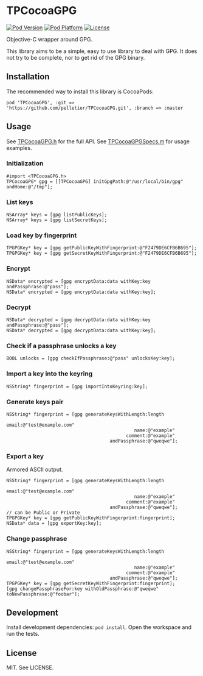 # TPCocoaGPG

[![Pod Version](http://img.shields.io/cocoapods/v/TPCocoaGPG.svg?style=flat)](http://cocoadocs.org/docsets/TPCocoaGPG)
[![Pod Platform](http://img.shields.io/cocoapods/p/TPCocoaGPG.svg?style=flat)](http://cocoadocs.org/docsets/TPCocoaGPG)
[![License](http://img.shields.io/cocoapods/l/TPCocoaGPG.svg?style=flat)](http://cocoadocs.org/docsets/TPCocoaGPG)

Objective-C wrapper around GPG.

This library aims to be a simple, easy to use library to deal with GPG. It does
not try to be complete, nor to get rid of the GPG binary.


## Installation

The recommended way to install this library is CocoaPods:

    pod 'TPCocoaGPG', :git => 'https://github.com/pelletier/TPCocoaGPG.git', :branch => :master


## Usage

See [TPCocoaGPG.h](TPCocoaGPG/TPCocoaGPG.h) for the full API. See
[TPCocoaGPGSpecs.m](TPCocoaGPGTests/TPCocoaGPGSpecs.m) for usage examples.

### Initialization

```objc
#import <TPCocoaGPG.h>
TPCocoaGPG* gpg = [[TPCocoaGPG] initGpgPath:@"/usr/local/bin/gpg" andHome:@"/tmp"];
```

### List keys

```objc
NSArray* keys = [gpg listPublicKeys];
NSArray* keys = [gpg listSecretKeys];
```

### Load key by fingerprint

```objc
TPGPGKey* key = [gpg getPublicKeyWithFingerprint:@"F2479DE6CFB6B695"];
TPGPGKey* key = [gpg getSecretKeyWithFingerprint:@"F2479DE6CFB6B695"];
```

### Encrypt

```objc
NSData* encrypted = [gpg encryptData:data withKey:key andPassphrase:@"pass"];
NSData* encrypted = [gpg encryptData:data withKey:key];
```

### Decrypt

```objc
NSData* decrypted = [gpg decryptData:data withKey:key andPassphrase:@"pass"];
NSData* decrypted = [gpg decryptData:data withKey:key];
```

### Check if a passphrase unlocks a key

```objc
BOOL unlocks = [gpg checkIfPassphrase:@"pass" unlocksKey:key];
```

### Import a key into the keyring

```objc
NSString* fingerprint = [gpg importIntoKeyring:key];
```


### Generate keys pair

```objc
NSString* fingerprint = [gpg generateKeysWithLength:length
                                              email:@"test@example.com"
                                               name:@"example"
                                            comment:@"example"
                                      andPassphrase:@"qweqwe"];
```

### Export a key

Armored ASCII output.

```objc
NSString* fingerprint = [gpg generateKeysWithLength:length
                                              email:@"test@example.com"
                                               name:@"example"
                                            comment:@"example"
                                      andPassphrase:@"qweqwe"];
// can be Public or Private
TPGPGKey* key = [gpg getPublicKeyWithFingerprint:fingerprint];
NSData* data = [gpg exportKey:key];
```

### Change passphrase

```objc
NSString* fingerprint = [gpg generateKeysWithLength:length
                                              email:@"test@example.com"
                                               name:@"example"
                                            comment:@"example"
                                      andPassphrase:@"qweqwe"];
TPGPGKey* key = [gpg getSecretKeyWithFingerprint:fingerprint];
[gpg changePassphraseFor:key withOldPassphrase:@"qweqwe" toNewPassphrase:@"foobar"];
```

## Development

Install development dependencies: `pod install`.
Open the workspace and run the tests.


## License

MIT. See LICENSE.
